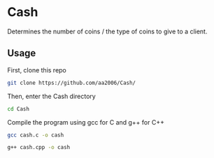 
# Cash
Determines the number of coins / the type of coins to give to a client. 

## Usage
First, clone this repo
```bash
git clone https://github.com/aa2006/Cash/
```
Then, enter the Cash directory
```bash
cd Cash
```
Compile the program using gcc for C and g++ for C++
```bash
gcc cash.c -o cash
```
```bash
g++ cash.cpp -o cash
```